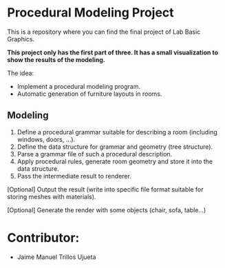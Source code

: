 # Procedural Modeling Project
This is a repository where you can find the final project of Lab Basic Graphics. 

**This project only has the first part of three. It has a small visualization to show the results of the modeling.**

The idea: 
- Implement a procedural modeling program.
- Automatic generation of furniture layouts in rooms.

## Modeling
1. Define a procedural grammar suitable for describing a room (including windows, doors, ...).
2. Define the data structure for grammar and geometry (tree structure).
3. Parse a grammar file of such a procedural description.
4. Apply procedural rules, generate room geometry and store it into the data structure.
5. Pass the intermediate result to renderer.

[Optional] Output the result (write into specific file format suitable for storing meshes with materials).

[Optional] Generate the render with some objects (chair, sofa, table...)


# Contributor:
- Jaime Manuel Trillos Ujueta
